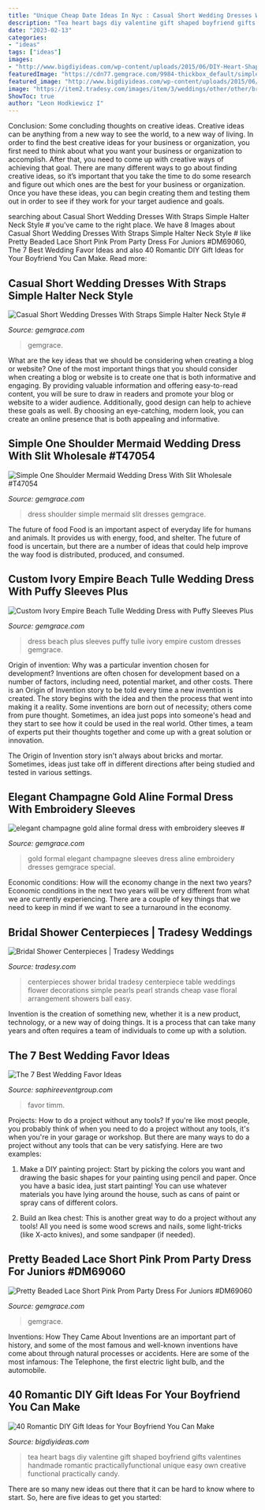 ```yaml
---
title: "Unique Cheap Date Ideas In Nyc : Casual Short Wedding Dresses With Straps Simple Halter Neck Style #"
description: "Tea heart bags diy valentine gift shaped boyfriend gifts valentines handmade romantic practicallyfunctional unique easy own creative functional practically candy"
date: "2023-02-13"
categories:
- "ideas"
tags: ["ideas"]
images:
- "http://www.bigdiyideas.com/wp-content/uploads/2015/06/DIY-Heart-Shaped-Tea-Bags-for-Valentines-Day-14.jpg"
featuredImage: "https://cdn77.gemgrace.com/9984-thickbox_default/simple-halter-neck-short-white-bridal-dress-in-satin-and-chiffon.jpg"
featured_image: "http://www.bigdiyideas.com/wp-content/uploads/2015/06/DIY-Heart-Shaped-Tea-Bags-for-Valentines-Day-14.jpg"
image: "https://item2.tradesy.com/images/item/3/weddings/other/other/bridal-shower-centerpieces-75581-6.jpg"
ShowToc: true
author: "Leon Hodkiewicz I"
---
```



Conclusion: Some concluding thoughts on creative ideas.
Creative ideas can be anything from a new way to see the world, to a new way of living. In order to find the best creative ideas for your business or organization, you first need to think about what you want your business or organization to accomplish. After that, you need to come up with creative ways of achieving that goal. There are many different ways to go about finding creative ideas, so it’s important that you take the time to do some research and figure out which ones are the best for your business or organization. Once you have these ideas, you can begin creating them and testing them out in order to see if they work for your target audience and goals.

	

		
searching about Casual Short Wedding Dresses With Straps Simple Halter Neck Style # you've came to the right place. We have 8 Images about Casual Short Wedding Dresses With Straps Simple Halter Neck Style # like Pretty Beaded Lace Short Pink Prom Party Dress For Juniors #DM69060, The 7 Best Wedding Favor Ideas and also 40 Romantic DIY Gift Ideas for Your Boyfriend You Can Make. Read more:
		
    
## Casual Short Wedding Dresses With Straps Simple Halter Neck Style #

<img loading=lazy src="https://cdn77.gemgrace.com/9984-thickbox_default/simple-halter-neck-short-white-bridal-dress-in-satin-and-chiffon.jpg" onerror="this.onerror=null;this.src='https://tse3.mm.bing.net/th?id=OIP.VTZtyheXXNQhiVSR441BBQHaJH&amp;pid=15.1';" alt="Casual Short Wedding Dresses With Straps Simple Halter Neck Style #">

_Source: gemgrace.com_

>gemgrace. 

	

What are the key ideas that we should be considering when creating a blog or website?
One of the most important things that you should consider when creating a blog or website is to create one that is both informative and engaging. By providing valuable information and offering easy-to-read content, you will be sure to draw in readers and promote your blog or website to a wider audience. Additionally, good design can help to achieve these goals as well. By choosing an eye-catching, modern look, you can create an online presence that is both appealing and informative.

    
## Simple One Shoulder Mermaid Wedding Dress With Slit Wholesale #T47054

<img loading=lazy src="https://cdn77.gemgrace.com/43819-thickbox_default/simple-one-shoulder-mermaid-wedding-dress-with-slit.jpg" onerror="this.onerror=null;this.src='https://tse1.mm.bing.net/th?id=OIP.YDRqhiaCuuerGgkk3WUniQHaJH&amp;pid=15.1';" alt="Simple One Shoulder Mermaid Wedding Dress With Slit Wholesale #T47054">

_Source: gemgrace.com_

>dress shoulder simple mermaid slit dresses gemgrace. 

	

The future of food
Food is an important aspect of everyday life for humans and animals. It provides us with energy, food, and shelter. The future of food is uncertain, but there are a number of ideas that could help improve the way food is distributed, produced, and consumed.

    
## Custom Ivory Empire Beach Tulle Wedding Dress With Puffy Sleeves Plus

<img loading=lazy src="https://cdn77.gemgrace.com/42267-thickbox_default/custom-ivory-empire-beach-tulle-wedding-dress-with-puffy-sleeves-plus-size-high-quality.jpg" onerror="this.onerror=null;this.src='https://tse1.mm.bing.net/th?id=OIP.UQQplcf2yRmx9xCuSPjK7wHaJH&amp;pid=15.1';" alt="Custom Ivory Empire Beach Tulle Wedding Dress with Puffy Sleeves Plus">

_Source: gemgrace.com_

>dress beach plus sleeves puffy tulle ivory empire custom dresses gemgrace. 

	

Origin of invention: Why was a particular invention chosen for development?
Inventions are often chosen for development based on a number of factors, including need, potential market, and other costs. There is an Origin of Invention story to be told every time a new invention is created. The story begins with the idea and then the process that went into making it a reality. 
Some inventions are born out of necessity; others come from pure thought. Sometimes, an idea just pops into someone's head and they start to see how it could be used in the real world. Other times, a team of experts put their thoughts together and come up with a great solution or innovation. 

The Origin of Invention story isn't always about bricks and mortar. Sometimes, ideas just take off in different directions after being studied and tested in various settings.

    
## Elegant Champagne Gold Aline Formal Dress With Embroidery Sleeves #

<img loading=lazy src="https://cdn77.gemgrace.com/39700-thickbox_default/elegant-champagne-gold-aline-formal-dress-with-embroidery-sleeves.jpg" onerror="this.onerror=null;this.src='https://tse1.mm.bing.net/th?id=OIP.H5FrO1EsZrsKQCWy8niDFQHaJH&amp;pid=15.1';" alt="elegant champagne gold aline formal dress with embroidery sleeves #">

_Source: gemgrace.com_

>gold formal elegant champagne sleeves dress aline embroidery dresses gemgrace special. 

	

Economic conditions: How will the economy change in the next two years?
Economic conditions in the next two years will be very different from what we are currently experiencing. There are a couple of key things that we need to keep in mind if we want to see a turnaround in the economy.

    
## Bridal Shower Centerpieces | Tradesy Weddings

<img loading=lazy src="https://item2.tradesy.com/images/item/3/weddings/other/other/bridal-shower-centerpieces-75581-6.jpg" onerror="this.onerror=null;this.src='https://tse2.mm.bing.net/th?id=OIP.s_q3crFfe10TcSNNAoA9QwHaJ4&amp;pid=15.1';" alt="Bridal Shower Centerpieces | Tradesy Weddings">

_Source: tradesy.com_

>centerpieces shower bridal tradesy centerpiece table weddings flower decorations simple pearls pearl strands cheap vase floral arrangement showers ball easy. 

	

Invention is the creation of something new, whether it is a new product, technology, or a new way of doing things. It is a process that can take many years and often requires a team of individuals to come up with a solution.

    
## The 7 Best Wedding Favor Ideas

<img loading=lazy src="https://www.saphireeventgroup.com/wp-content/uploads/files/3514/0251/2298/7_best_wedding_favor_ideas_5.jpg" onerror="this.onerror=null;this.src='https://tse1.mm.bing.net/th?id=OIP.7s0q5Vu-5LBrK3FzxBuydQHaJ2&amp;pid=15.1';" alt="The 7 Best Wedding Favor Ideas">

_Source: saphireeventgroup.com_

>favor timm. 

	

Projects: How to do a project without any tools?
If you're like most people, you probably think of when you need to do a project without any tools, it's when you're in your garage or workshop. But there are many ways to do a project without any tools that can be very satisfying. Here are two examples: 
1. Make a DIY painting project: Start by picking the colors you want and drawing the basic shapes for your painting using pencil and paper. Once you have a basic idea, just start painting! You can use whatever materials you have lying around the house, such as cans of paint or spray cans of different colors. 

2. Build an Ikea chest: This is another great way to do a project without any tools! All you need is some wood screws and nails, some light-tricks (like X-acto knives), and some sandpaper (if needed).

    
## Pretty Beaded Lace Short Pink Prom Party Dress For Juniors #DM69060

<img loading=lazy src="https://cdn77.gemgrace.com/38720-thickbox_default/pretty-beaded-lace-short-pink-prom-party-dress-for-juniors.jpg" onerror="this.onerror=null;this.src='https://tse3.mm.bing.net/th?id=OIP.KFoUIH-UfJa4Vty6H3cxrgHaJH&amp;pid=15.1';" alt="Pretty Beaded Lace Short Pink Prom Party Dress For Juniors #DM69060">

_Source: gemgrace.com_

>gemgrace. 

	

Inventions: How They Came About
Inventions are an important part of history, and some of the most famous and well-known inventions have come about through natural processes or accidents. Here are some of the most infamous: The Telephone, the first electric light bulb, and the automobile.

    
## 40 Romantic DIY Gift Ideas For Your Boyfriend You Can Make

<img loading=lazy src="http://www.bigdiyideas.com/wp-content/uploads/2015/06/DIY-Heart-Shaped-Tea-Bags-for-Valentines-Day-14.jpg" onerror="this.onerror=null;this.src='https://tse3.mm.bing.net/th?id=OIP.UsVBfIwa4aTtia8EepPzhwHaLH&amp;pid=15.1';" alt="40 Romantic DIY Gift Ideas for Your Boyfriend You Can Make">

_Source: bigdiyideas.com_

>tea heart bags diy valentine gift shaped boyfriend gifts valentines handmade romantic practicallyfunctional unique easy own creative functional practically candy. 

	

There are so many new ideas out there that it can be hard to know where to start. So, here are five ideas to get you started: 

